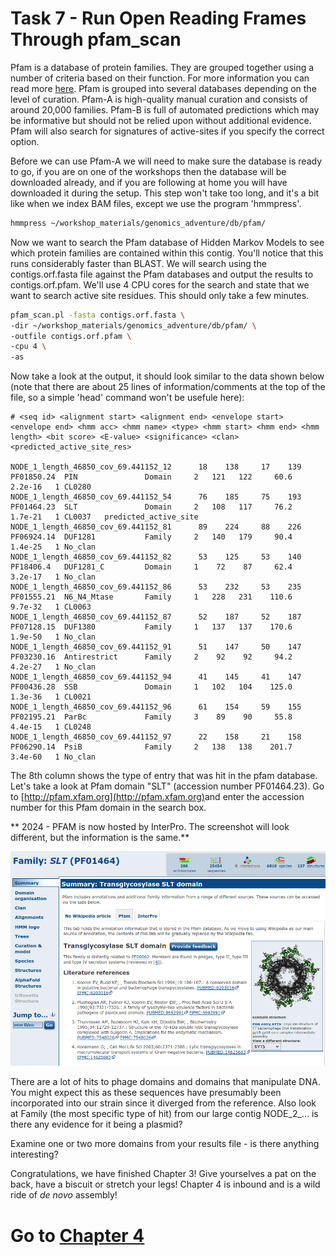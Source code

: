 # Task 7 - Run Open Reading Frames Through pfam_scan
Pfam is a database of protein families. They are grouped together using a number of criteria based on their function. For more information you can read more [here](http://en.wikipedia.org/wiki/Pfam). Pfam is grouped into several databases depending on the level of curation. Pfam-A is high-quality manual curation and consists of around 20,000 families. Pfam-B is full of automated predictions which may be informative but should not be relied upon without additional evidence. Pfam will also search for signatures of active-sites if you specify the correct option.

Before we can use Pfam-A we will need to make sure the database is ready to go, if you are on one of the workshops then the database will be downloaded already, and if you are following at home you will have downloaded it during the setup. This step won't take too long, and it's a bit like when we index BAM files, except we use the program 'hmmpress'.

```bash
hmmpress ~/workshop_materials/genomics_adventure/db/pfam/
```

Now we want to search the Pfam database of Hidden Markov Models to see which protein families are contained within this contig. You'll notice that this runs considerably faster than BLAST. We will search using
the contigs.orf.fasta file against the Pfam databases and output the results to contigs.orf.pfam. We'll use 4 CPU cores for the search and state that we want to search active site residues. This should only take a few minutes.

```bash
pfam_scan.pl -fasta contigs.orf.fasta \
-dir ~/workshop_materials/genomics_adventure/db/pfam/ \
-outfile contigs.orf.pfam \
-cpu 4 \
-as
```

Now take a look at the output, it should look similar to the data shown below (note that there are about 25 lines of information/comments at the top of the file, so a simple 'head' command won't be usefule here):
```
# <seq id> <alignment start> <alignment end> <envelope start> <envelope end> <hmm acc> <hmm name> <type> <hmm start> <hmm end> <hmm length> <bit score> <E-value> <significance> <clan> <predicted_active_site_res>

NODE_1_length_46850_cov_69.441152_12      18    138     17    139 PF01850.24  PIN               Domain     2   121   122     60.6   2.2e-16   1 CL0280
NODE_1_length_46850_cov_69.441152_54      76    185     75    193 PF01464.23  SLT               Domain     2   108   117     76.2   1.7e-21   1 CL0037   predicted_active_site
NODE_1_length_46850_cov_69.441152_81      89    224     88    226 PF06924.14  DUF1281           Family     2   140   179     90.4   1.4e-25   1 No_clan
NODE_1_length_46850_cov_69.441152_82      53    125     53    140 PF18406.4   DUF1281_C         Domain     1    72    87     62.4   3.2e-17   1 No_clan
NODE_1_length_46850_cov_69.441152_86      53    232     53    235 PF01555.21  N6_N4_Mtase       Family     1   228   231    110.6   9.7e-32   1 CL0063
NODE_1_length_46850_cov_69.441152_87      52    187     52    187 PF07128.15  DUF1380           Family     1   137   137    170.6   1.9e-50   1 No_clan
NODE_1_length_46850_cov_69.441152_91      51    147     50    147 PF03230.16  Antirestrict      Family     2    92    92     94.2   4.2e-27   1 No_clan
NODE_1_length_46850_cov_69.441152_94      41    145     41    147 PF00436.28  SSB               Domain     1   102   104    125.0   1.3e-36   1 CL0021
NODE_1_length_46850_cov_69.441152_96      61    154     59    155 PF02195.21  ParBc             Family     3    89    90     55.8   4.4e-15   1 CL0248
NODE_1_length_46850_cov_69.441152_97      22    158     21    158 PF06290.14  PsiB              Family     2   138   138    201.7   3.4e-60   1 No_clan
```

The 8th column shows the type of entry that was hit in the pfam database. Let's take a look at Pfam domain "SLT" (accession number PF01464.23). Go to [http://pfam.xfam.org](http://pfam.xfam.org​)​ and enter the accession number for this Pfam domain in the search box.

**
2024 - PFAM is now hosted by InterPro. The screenshot will look different, but the information is the same.**

![pfam](https://github.com/guyleonard/genomics_adventure/blob/693b712db2eb286d3992810511275e7ec586f52a/chapter_3/images/chapter_3_task_3_image_1.png)

There are a lot of hits to phage domains and domains that manipulate DNA. You might expect this as these sequences have presumably been incorporated into our strain since it diverged from the reference. Also look at Family (the most specific type of hit) from our large contig NODE_2_... is there any evidence for it being a plasmid?

Examine one or two more domains from your results file - is there anything interesting?

Congratulations, we have finished Chapter 3! Give yourselves a pat on the back, have a biscuit or stretch your legs! Chapter 4 is inbound and is a wild ride of *de novo* assembly! 

# Go to [Chapter 4](https://github.com/guyleonard/genomics_adventure/blob/release/chapter_4/task_1.md)
